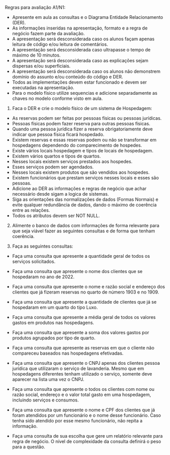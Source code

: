 Regras para avaliação A1/N1:

- Apresente em aula as consultas e o Diagrama Entidade Relacionamento (DER).
- As informações inseridas na apresentação, formato e a regra de negócio fazem parte da avaliação.
- A apresentação será desconsiderada caso os alunos façam apenas leitura de código e/ou leitura de comentários.
- A apresentação será desconsiderada caso ultrapasse o tempo de máximo de 10 minutos.
- A apresentação será desconsiderada caso as explicações sejam dispersas e/ou superficiais.
- A apresentação será desconsiderada caso os alunos não demonstrem domínio do assunto e/ou conteúdo do código e DER.
- Todos as implementações devem estar funcionado e devem ser executadas na apresentação.
- Para o modelo físico utilize sequencias e adicione separadamente as chaves no modelo conforme visto em aula.


1. Faca o DER e crie o modelo físico de um sistema de Hospedagem:

- As reservas podem ser feitas por pessoas físicas ou pessoas jurídicas.
- Pessoas físicas podem fazer reserva para outras pessoas físicas.
- Quando uma pessoa jurídica fizer a reserva obrigatoriamente deve indicar que pessoa física ficará hospedado.
- Existem reservas e essas reservas podem ou não se transformar em hospedagens dependendo do comparecimento de hospedes.
- Existe vários locais hospedagem e tipos de locais de hospedagem.
- Existem vários quartos e tipos de quartos.
- Nesses locais existem serviços prestados aos hospedes.
- Esses serviços podem ser agendados.
- Nesses locais existem produtos que são vendidos aos hospedes.
- Existem funcionários que prestam serviços nesses locais e esses são pessoas.
- Adicione ao DER as informações e regras de negócio que achar necessário desde sigam a logica de sistemas.
- Siga as orientações das normalizações de dados (Formas Normais) e evite qualquer redundância de dados, dando o máximo de coerência entre as relações.
- Todos os atributos devem ser NOT NULL.


2. Alimente o banco de dados com informações de forma relevante para que seja viável fazer as seguintes consultas e de forma que tenham coerência.


3. Faça as seguintes consultas:

- Faça uma consulta que apresente a quantidade geral de todos os serviços solicitados.

- Faça uma consulta que apresente o nome dos clientes que se hospedaram no ano de 2022.

- Faça uma consulta que apresente o nome e razão social e endereço dos clientes que já fizeram reservas no quarto de número 1903 e no 1909.

- Faça uma consulta que apresente a quantidade de clientes que já se hospedaram em um quarto do tipo Luxo.

- Faça uma consulta que apresente a média geral de todos os valores gastos em produtos nas hospedagens.

- Faça uma consulta que apresente a soma dos valores gastos por produtos agrupados por tipo de quarto.

- Faça uma consulta que apresente as reservas em que o cliente não compareceu baseados nas hospedagens efetivadas.

- Faça uma consulta que apresente o CNPJ apenas dos clientes pessoa jurídica que utilizaram o serviço de lavanderia. Mesmo que em hospedagens diferentes tenham utilizado o serviço, somente deve aparecer na lista uma vez o CNPJ.

- Faça uma consulta que apresente o todos os clientes com nome ou razão social, endereço e o valor total gasto em uma hospedagem, incluindo serviços e consumos.

- Faça uma consulta que apresente o nome e CPF dos clientes que já foram atendidos por um funcionário e o nome desse funcionário. Caso tenha sido atendido por esse mesmo funcionário, não repita a informação.

- Faça uma consulta de sua escolha que gere um relatório relevante para regra de negócio. O nível de complexidade da consulta definirá o peso para a questão.
